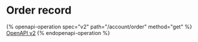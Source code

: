 # Order record



{% openapi-operation spec="v2" path="/account/order" method="get" %}
[OpenAPI v2](https://gitbook-x-prod-openapi.4401d86825a13bf607936cc3a9f3897a.r2.cloudflarestorage.com/raw/d43d2721af136535df3be10139ba3ff1bf6382c03c2d30710a89462d331d3c1f.yaml?X-Amz-Algorithm=AWS4-HMAC-SHA256&X-Amz-Content-Sha256=UNSIGNED-PAYLOAD&X-Amz-Credential=dce48141f43c0191a2ad043a6888781c%2F20250821%2Fauto%2Fs3%2Faws4_request&X-Amz-Date=20250821T034754Z&X-Amz-Expires=172800&X-Amz-Signature=13c77f30bd3289156d42a090a7a4d49c9709abb7962844acfb2bf1b3ecf864d0&X-Amz-SignedHeaders=host&x-amz-checksum-mode=ENABLED&x-id=GetObject)
{% endopenapi-operation %}
